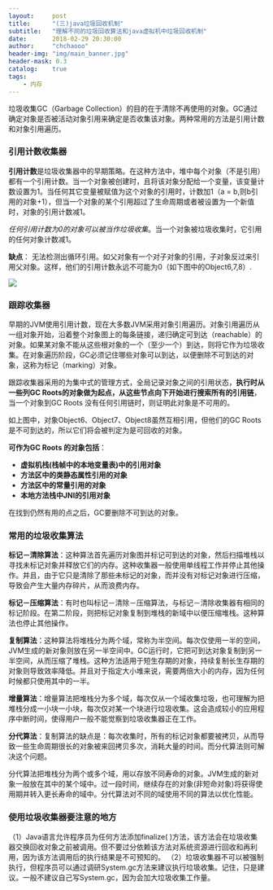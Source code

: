 ```yaml
---
layout:     post
title:      "(三)java垃圾回收机制"
subtitle:   "理解不同的垃圾回收算法和java虚拟机中垃圾回收机制"
date:       2018-02-29 20:30:00
author:     "chchaooo"
header-img: "img/main_banner.jpg"
header-mask: 0.3
catalog:    true
tags:
    - 内存
---
```


垃圾收集GC（Garbage Collection）的目的在于清除不再使用的对象。GC通过确定对象是否被活动对象引用来确定是否收集该对象。两种常用的方法是引用计数和对象引用遍历。

### 引用计数收集器

**引用计数**是垃圾收集器中的早期策略。在这种方法中，堆中每个对象（不是引用）都有一个引用计数。当一个对象被创建时，且将该对象分配给一个变量，该变量计数设置为1。当任何其它变量被赋值为这个对象的引用时，计数加1（a = b,则b引用的对象+1），但当一个对象的某个引用超过了生命周期或者被设置为一个新值时，对象的引用计数减1。

*任何引用计数为0的对象可以被当作垃圾收集*。当一个对象被垃圾收集时，它引用的任何对象计数减1。

**缺点**： 无法检测出循环引用。如父对象有一个对子对象的引用，子对象反过来引用父对象。这样，他们的引用计数永远不可能为0（如下图中的Object6,7,8）.

![](https://cl.ly/2d1P3e3R232L/Image%202018-02-25%20at%208.52.42%20%E4%B8%8B%E5%8D%88.png)

### 跟踪收集器

早期的JVM使用引用计数，现在大多数JVM采用对象引用遍历。对象引用遍历从一组对象开始，沿着整个对象图上的每条链接，递归确定可到达（reachable）的对象。如果某对象不能从这些根对象的一个（至少一个）到达，则将它作为垃圾收集。在对象遍历阶段，GC必须记住哪些对象可以到达，以便删除不可到达的对象，这称为标记（marking）对象。

跟踪收集器采用的为集中式的管理方式，全局记录对象之间的引用状态，**执行时从一些列GC  Roots的对象做为起点，从这些节点向下开始进行搜索所有的引用链**，当一个对象到GC  Roots 没有任何引用链时，则证明此对象是不可用的。

如上图中，对象Object6、Object7、Object8虽然互相引用，但他们的GC Roots是不可到达的，所以它们将会被判定为是可回收的对象。

**可作为GC Roots 的对象包括**：
* **虚拟机栈(栈帧中的本地变量表)中的引用对象**
* **方法区中的类静态属性引用的对象**
* **方法区中的常量引用的对象**
* **本地方法栈中JNI的引用对象**

在找到仍然有用的点之后，GC要删除不可到达的对象。

### 常用的垃圾收集算法

**标记－清除算法**：这种算法首先遍历对象图并标记可到达的对象，然后扫描堆栈以寻找未标记对象并释放它们的内存。这种收集器一般使用单线程工作并停止其他操作。并且，由于它只是清除了那些未标记的对象，而并没有对标记对象进行压缩，导致会产生大量内存碎片，从而浪费内存。

**标记－压缩算法**：有时也叫标记－清除－压缩算法，与标记－清除收集器有相同的标记阶段。在第二阶段，则把标记对象复制到堆栈的新域中以便压缩堆栈。这种算法也停止其他操作。

**复制算法**：这种算法将堆栈分为两个域，常称为半空间。每次仅使用一半的空间，JVM生成的新对象则放在另一半空间中。GC运行时，它把可到达对象复制到另一半空间，从而压缩了堆栈。这种方法适用于短生存期的对象，持续复制长生存期的对象则导致效率降低。并且对于指定大小堆来说，需要两倍大小的内存，因为任何时候都只使用其中的一半。

**增量算法**：增量算法把堆栈分为多个域，每次仅从一个域收集垃圾，也可理解为把堆栈分成一小块一小块，每次仅对某一个块进行垃圾收集。这会造成较小的应用程序中断时间，使得用户一般不能觉察到垃圾收集器正在工作。

**分代算法**：复制算法的缺点是：每次收集时，所有的标记对象都要被拷贝，从而导致一些生命周期很长的对象被来回拷贝多次，消耗大量的时间。而分代算法则可解决这个问题。

分代算法把堆栈分为两个或多个域，用以存放不同寿命的对象。JVM生成的新对象一般放在其中的某个域中。过一段时间，继续存在的对象(非短命对象)将获得使用期并转入更长寿命的域中。分代算法对不同的域使用不同的算法以优化性能。

### 使用垃圾收集器要注意的地方
（1）Java语言允许程序员为任何方法添加finalize( )方法，该方法会在垃圾收集器交换回收对象之前被调用。但不要过分依赖该方法对系统资源进行回收和再利用，因为该方法调用后的执行结果是不可预知的。
（2）垃圾收集器不可以被强制执行，但程序员可以通过调研System.gc方法来建议执行垃圾收集。记住，只是建议。一般不建议自己写System.gc，因为会加大垃圾收集工作量。

